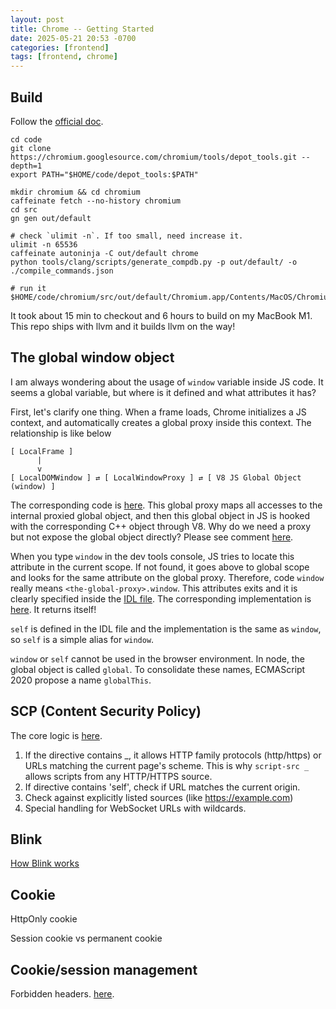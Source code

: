 ```yaml
---
layout: post
title: Chrome -- Getting Started
date: 2025-05-21 20:53 -0700
categories: [frontend]
tags: [frontend, chrome]
---
```


## Build

Follow the
[official doc](https://chromium.googlesource.com/chromium/src/+/main/docs/mac_build_instructions.md).

```
cd code
git clone https://chromium.googlesource.com/chromium/tools/depot_tools.git --depth=1
export PATH="$HOME/code/depot_tools:$PATH"

mkdir chromium && cd chromium
caffeinate fetch --no-history chromium
cd src
gn gen out/default

# check `ulimit -n`. If too small, need increase it.
ulimit -n 65536
caffeinate autoninja -C out/default chrome
python tools/clang/scripts/generate_compdb.py -p out/default/ -o ./compile_commands.json

# run it
$HOME/code/chromium/src/out/default/Chromium.app/Contents/MacOS/Chromium
```

It took about 15 min to checkout and 6 hours to build on my MacBook M1. This
repo ships with llvm and it builds llvm on the way!

## The global window object

I am always wondering about the usage of `window` variable inside JS code. It
seems a global variable, but where is it defined and what attributes it has?

First, let's clarify one thing. When a frame loads, Chrome initializes a JS
context, and automatically creates a global proxy inside this context. The
relationship is like below

```
[ LocalFrame ]
      |
      v
[ LocalDOMWindow ] ⇄ [ LocalWindowProxy ] ⇄ [ V8 JS Global Object (window) ]
```

The corresponding code is
[here](https://github.com/chromium/chromium/blob/a10195ea0eb340a429b3f21178853db210e17579/third_party/blink/renderer/bindings/core/v8/local_window_proxy.cc#L302).
This global proxy maps all accesses to the internal proxied global object, and
then this global object in JS is hooked with the corresponding C++ object
through V8. Why do we need a proxy but not expose the global object directly?
Please see comment
[here](https://github.com/chromium/chromium/blob/a10195ea0eb340a429b3f21178853db210e17579/third_party/blink/renderer/bindings/core/v8/window_proxy.h#L47).

When you type `window` in the dev tools console, JS tries to locate this
attribute in the current scope. If not found, it goes above to global scope and
looks for the same attribute on the global proxy. Therefore, code `window`
really means `<the-global-proxy>.window`. This attributes exits and it is
clearly specified inside the
[IDL file](https://github.com/chromium/chromium/blob/a10195ea0eb340a429b3f21178853db210e17579/third_party/blink/renderer/core/frame/window.idl#L39).
The corresponding implementation is
[here](https://github.com/chromium/chromium/blob/a10195ea0eb340a429b3f21178853db210e17579/third_party/blink/renderer/core/frame/dom_window.cc#L314).
It returns itself!

`self` is defined in the IDL file and the implementation is the same as
`window`, so `self` is a simple alias for `window`.

`window` or `self` cannot be used in the browser environment. In node, the
global object is called `global`. To consolidate these names, ECMAScript 2020
propose a name `globalThis`.

## SCP (Content Security Policy)

The core logic is
[here](https://github.com/chromium/chromium/blob/a10195ea0eb340a429b3f21178853db210e17579/third_party/blink/renderer/core/frame/csp/source_list_directive.cc#L49).

1. If the directive contains _, it allows HTTP family protocols (http/https) or
   URLs matching the current page's scheme. This is why `script-src _` allows
   scripts from any HTTP/HTTPS source.
2. If directive contains 'self', check if URL matches the current origin.
3. Check against explicitly listed sources (like https://example.com)
4. Special handling for WebSocket URLs with wildcards.

## Blink

[How Blink works](https://docs.google.com/document/d/1aitSOucL0VHZa9Z2vbRJSyAIsAz24kX8LFByQ5xQnUg/edit?tab=t.0)

## Cookie

HttpOnly cookie

Session cookie vs permanent cookie

## Cookie/session management

Forbidden headers.
[here](https://github.com/chromium/chromium/blob/a5c6b5ae0d3d55065d55acae3eda82e283d925a9/third_party/blink/renderer/core/fetch/headers.cc#L275).
